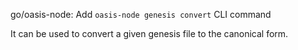 go/oasis-node: Add `oasis-node genesis convert` CLI command

It can be used to convert a given genesis file to the canonical form.
